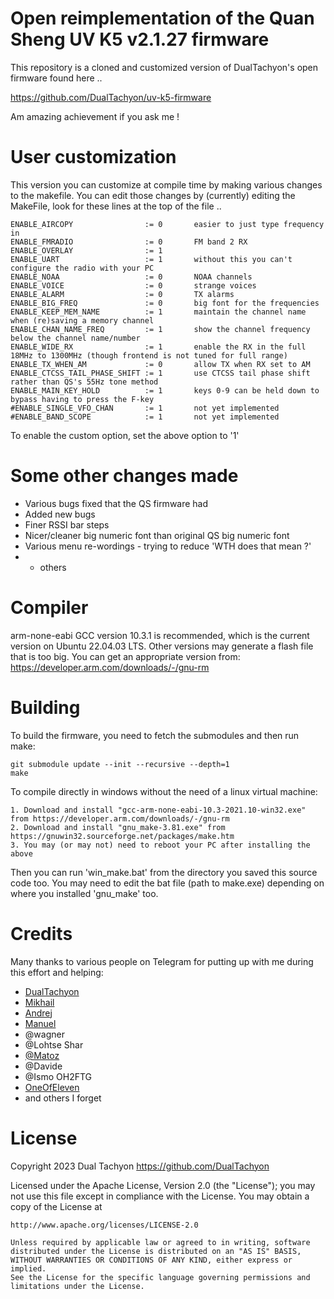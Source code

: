 # Open reimplementation of the Quan Sheng UV K5 v2.1.27 firmware

This repository is a cloned and customized version of DualTachyon's open firmware found here ..

https://github.com/DualTachyon/uv-k5-firmware

Am amazing achievement if you ask me !

# User customization

This version you can customize at compile time by making various changes to the makefile.
You can edit those changes by (currently) editing the MakeFile, look for these lines at the top of the file ..

```
ENABLE_AIRCOPY                := 0       easier to just type frequency in
ENABLE_FMRADIO                := 0       FM band 2 RX
ENABLE_OVERLAY                := 1
ENABLE_UART                   := 1       without this you can't configure the radio with your PC
ENABLE_NOAA                   := 0       NOAA channels
ENABLE_VOICE                  := 0       strange voices
ENABLE_ALARM                  := 0       TX alarms
ENABLE_BIG_FREQ               := 0       big font for the frequencies
ENABLE_KEEP_MEM_NAME          := 1       maintain the channel name when (re)saving a memory channel
ENABLE_CHAN_NAME_FREQ         := 1       show the channel frequency below the channel name/number
ENABLE_WIDE_RX                := 1       enable the RX in the full 18MHz to 1300MHz (though frontend is not tuned for full range)
ENABLE_TX_WHEN_AM             := 0       allow TX when RX set to AM
ENABLE_CTCSS_TAIL_PHASE_SHIFT := 1       use CTCSS tail phase shift rather than QS's 55Hz tone method 
ENABLE_MAIN_KEY_HOLD          := 1       keys 0-9 can be held down to bypass having to press the F-key
#ENABLE_SINGLE_VFO_CHAN       := 1       not yet implemented
#ENABLE_BAND_SCOPE            := 1       not yet implemented
```

To enable the custom option, set the above option to '1'

# Some other changes made

* Various bugs fixed that the QS firmware had
* Added new bugs
* Finer RSSI bar steps
* Nicer/cleaner big numeric font than original QS big numeric font
* Various menu re-wordings - trying to reduce 'WTH does that mean ?'
* + others

# Compiler

arm-none-eabi GCC version 10.3.1 is recommended, which is the current version on Ubuntu 22.04.03 LTS.
Other versions may generate a flash file that is too big.
You can get an appropriate version from: https://developer.arm.com/downloads/-/gnu-rm

# Building

To build the firmware, you need to fetch the submodules and then run make:
```
git submodule update --init --recursive --depth=1
make
```

To compile directly in windows without the need of a linux virtual machine:

```
1. Download and install "gcc-arm-none-eabi-10.3-2021.10-win32.exe" from https://developer.arm.com/downloads/-/gnu-rm
2. Download and install "gnu_make-3.81.exe" from https://gnuwin32.sourceforge.net/packages/make.htm
3. You may (or may not) need to reboot your PC after installing the above
```

Then you can run 'win_make.bat' from the directory you saved this source code too.
You may need to edit the bat file (path to make.exe) depending on where you installed 'gnu_make' too.

# Credits

Many thanks to various people on Telegram for putting up with me during this effort and helping:

* [DualTachyon](https://github.com/DualTachyon)
* [Mikhail](https://github.com/fagci)
* [Andrej](https://github.com/Tunas1337)
* [Manuel](https://github.com/manujedi)
* @wagner
* @Lohtse Shar
* [@Matoz](https://github.com/spm81)
* @Davide
* @Ismo OH2FTG
* [OneOfEleven](https://github.com/OneOfEleven)
* and others I forget

# License

Copyright 2023 Dual Tachyon
https://github.com/DualTachyon

Licensed under the Apache License, Version 2.0 (the "License");
you may not use this file except in compliance with the License.
You may obtain a copy of the License at

    http://www.apache.org/licenses/LICENSE-2.0

    Unless required by applicable law or agreed to in writing, software
    distributed under the License is distributed on an "AS IS" BASIS,
    WITHOUT WARRANTIES OR CONDITIONS OF ANY KIND, either express or implied.
    See the License for the specific language governing permissions and
    limitations under the License.

